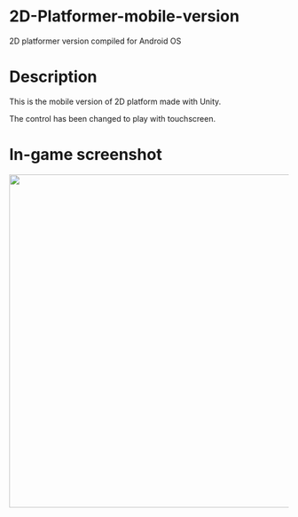 # 2D-Platformer-mobile-version
2D platformer version compiled for Android OS
# Description
This is the mobile version of 2D platform made with Unity.

The control has been changed to play with touchscreen.
# In-game screenshot
<Image src="images/Screenshot image.png" width="600">
